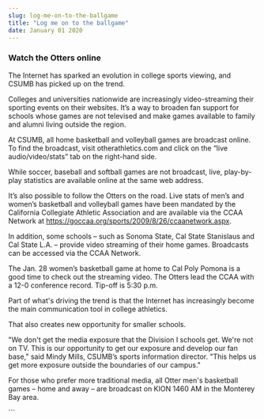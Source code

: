 ```yaml
---
slug: log-me-on-to-the-ballgame
title: "Log me on to the ballgame"
date: January 01 2020
---
```


 
<h3>Watch the Otters online</h3>
<p>
  The Internet has sparked an evolution in college sports viewing, and CSUMB has
  picked up on the trend.
</p>
<p>
  Colleges and universities nationwide are increasingly video-streaming their
  sporting events on their websites. It’s a way to broaden fan support for
  schools whose games are not televised and make games available to family and
  alumni living outside the region.
</p>
<p>
  At CSUMB, all home basketball and volleyball games are broadcast online. To
  find the broadcast, visit otherathletics.com and click on the “live
  audio/video/stats” tab on the right-hand side.
</p>
<p>
  While soccer, baseball and softball games are not broadcast, live,
  play-by-play statistics are available online at the same web address.
</p>
<p>
  It’s also possible to follow the Otters on the road. Live stats of men’s and
  women’s basketball and volleyball games have been mandated by the California
  Collegiate Athletic Association and are available via the CCAA Network at
  <a
    href="https://goccaa.org/sports/2009/8/26/ccaanetwork.aspx"
    title="https://goccaa.org/sports/2009/8/26/ccaanetwork.aspx"
    >https://goccaa.org/sports/2009/8/26/ccaanetwork.aspx</a
  >.
</p>
<p>
  In addition, some schools – such as Sonoma State, Cal State Stanislaus and Cal
  State L.A. – provide video streaming of their home games. Broadcasts can be
  accessed via the CCAA Network.
</p>
<p>
  The Jan. 28 women’s basketball game at home to Cal Poly Pomona is a good time
  to check out the streaming video. The Otters lead the CCAA with a 12-0
  conference record. Tip-off is 5:30 p.m.
</p>
<p>
  Part of what's driving the trend is that the Internet has increasingly become
  the main communication tool in college athletics.
</p>
<p>That also creates new opportunity for smaller schools.</p>
<p>
  "We don't get the media exposure that the Division I schools get. We're not on
  TV. This is our opportunity to get our exposure and develop our fan base,"
  said Mindy Mills, CSUMB’s sports information director. "This helps us get more
  exposure outside the boundaries of our campus."
</p>
<p>
  For those who prefer more traditional media, all Otter men's basketball games
  – home and away – are broadcast on KION 1460 AM in the Monterey Bay area.
</p>
```
